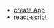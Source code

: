 - [create App](https://github.com/facebookincubator/create-react-app)
- [react-script](https://github.com/facebookincubator/create-react-app/blob/master/packages/react-scripts/template/README.md)